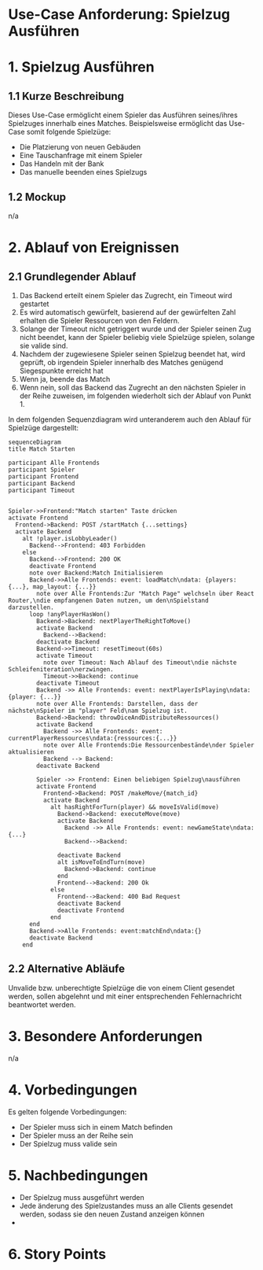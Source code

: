 # Use-Case Anforderung: Spielzug Ausführen

# 1. Spielzug Ausführen

## 1.1 Kurze Beschreibung
Dieses Use-Case ermöglicht einem Spieler das Ausführen seines/ihres Spielzuges innerhalb eines Matches.
Beispielsweise ermöglicht das Use-Case somit folgende Spielzüge:
- Die Platzierung von neuen Gebäuden
- Eine Tauschanfrage mit einem Spieler
- Das Handeln mit der Bank
- Das manuelle beenden eines Spielzugs

## 1.2 Mockup 
n/a

# 2. Ablauf von Ereignissen

## 2.1 Grundlegender Ablauf
1. Das Backend erteilt einem Spieler das Zugrecht, ein Timeout wird gestartet
2. Es wird automatisch gewürfelt, basierend auf der gewürfelten Zahl erhalten die Spieler Ressourcen von den Feldern.
3. Solange der Timeout nicht getriggert wurde und der Spieler seinen Zug nicht beendet, kann der Spieler beliebig viele Spielzüge spielen, solange sie valide sind.
4. Nachdem der zugewiesene Spieler seinen Spielzug beendet hat, wird geprüft, ob irgendein Spieler innerhalb des Matches genügend Siegespunkte erreicht hat
5. Wenn ja, beende das Match
6. Wenn nein, soll das Backend das Zugrecht an den nächsten Spieler in der Reihe zuweisen, im folgenden wiederholt sich der Ablauf von Punkt 1.

In dem folgenden Sequenzdiagram wird unteranderem auch den Ablauf für Spielzüge dargestellt:
```mermaid
sequenceDiagram
title Match Starten

participant Alle Frontends
participant Spieler
participant Frontend
participant Backend
participant Timeout


Spieler->>Frontend:"Match starten" Taste drücken
activate Frontend
  Frontend->Backend: POST /startMatch {...settings}
  activate Backend
    alt !player.isLobbyLeader()
      Backend-->Frontend: 403 Forbidden
    else
      Backend-->Frontend: 200 OK
      deactivate Frontend
      note over Backend:Match Initialisieren
      Backend->>Alle Frontends: event: loadMatch\ndata: {players: {...}, map_layout: {...}}
        note over Alle Frontends:Zur "Match Page" welchseln über React Router,\ndie empfangenen Daten nutzen, um den\nSpielstand darzustellen.
      loop !anyPlayerHasWon()
        Backend->Backend: nextPlayerTheRightToMove()
        activate Backend
          Backend-->Backend:
        deactivate Backend
        Backend->>Timeout: resetTimeout(60s)
        activate Timeout
          note over Timeout: Nach Ablauf des Timeout\ndie nächste Schleifeniteration\nerzwingen.
          Timeout->>Backend: continue
        deactivate Timeout
        Backend ->> Alle Frontends: event: nextPlayerIsPlaying\ndata: {player: {...}}
        note over Alle Frontends: Darstellen, dass der nächste\nSpieler im "player" Feld\nam Spielzug ist.
        Backend->Backend: throwDiceAndDistributeRessources()
        activate Backend
          Backend ->> Alle Frontends: event: currentPlayerRessources\ndata:{ressources:{...}}
          note over Alle Frontends:Die Ressourcenbestände\nder Spieler aktualisieren
          Backend --> Backend:
        deactivate Backend
        
        Spieler ->> Frontend: Einen beliebigen Spielzug\nausführen
        activate Frontend
          Frontend->Backend: POST /makeMove/{match_id}
          activate Backend
            alt hasRightForTurn(player) && moveIsValid(move)
              Backend->Backend: executeMove(move)
              activate Backend
                Backend ->> Alle Frontends: event: newGameState\ndata: {...}
                Backend-->Backend:
                
              deactivate Backend
              alt isMoveToEndTurn(move)
                Backend->Backend: continue
              end
              Frontend-->Backend: 200 Ok
            else
              Frontend-->Backend: 400 Bad Request
              deactivate Backend
              deactivate Frontend
            end
      end
      Backend->>Alle Frontends: event:matchEnd\ndata:{}
      deactivate Backend
    end
```

## 2.2 Alternative Abläufe
Unvalide bzw. unberechtigte Spielzüge die von einem Client gesendet werden, sollen abgelehnt und mit einer entsprechenden Fehlernachricht beantwortet werden.

# 3. Besondere Anforderungen
n/a

# 4. Vorbedingungen
Es gelten folgende Vorbedingungen:
- Der Spieler muss sich in einem Match befinden
- Der Spieler muss an der Reihe sein
- Der Spielzug muss valide sein

# 5. Nachbedingungen
- Der Spielzug muss ausgeführt werden
- Jede änderung des Spielzustandes muss an alle Clients gesendet werden, sodass sie den neuen Zustand anzeigen können
- 
# 6. Story Points
